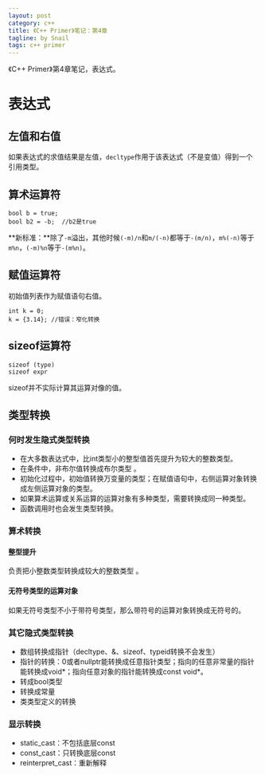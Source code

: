 ```yaml
---
layout: post
category: c++
title: 《C++ Primer》笔记：第4章
tagline: by Snail
tags: c++ primer
---
```

《C++ Primer》第4章笔记，表达式。

<!--more-->

# 表达式

## 左值和右值

如果表达式的求值结果是左值，`decltype`作用于该表达式（不是变值）得到一个引用类型。

## 算术运算符

    bool b = true;
    bool b2 = -b;  //b2是true

**新标准：**除了`-m`溢出，其他时候`(-m)/n`和`m/(-n)`都等于`-(m/n)`，`m%(-n)`等于`m%n`，`(-m)%n`等于`-(m%n)`。

## 赋值运算符

初始值列表作为赋值语句右值。

    int k = 0;
    k = {3.14}; //错误：窄化转换

## sizeof运算符

    sizeof (type)
    sizeof expr
    
sizeof并不实际计算其运算对像的值。

## 类型转换

### 何时发生隐式类型转换
 
 * 在大多数表达式中，比int类型小的整型值首先提升为较大的整数类型。
 * 在条件中，非布尔值转换成布尔类型 。
 * 初始化过程中，初始值转换万变量的类型；在赋值语句中，右侧运算对象转换成左侧运算对象的类型。
 * 如果算术运算或关系运算的运算对象有多种类型，需要转换成同一种类型。
 * 函数调用时也会发生类型转换。

### 算术转换

#### 整型提升

负责把小整数类型转换成较大的整数类型 。

#### 无符号类型的运算对象

如果无符号类型不小于带符号类型，那么带符号的运算对象转换成无符号的。

### 其它隐式类型转换

 * 数组转换成指针（decltype、&、sizeof、typeid转换不会发生）
 * 指针的转换：0或者nullptr能转换成任意指针类型；指向的任意非常量的指针能转换成void\*；指向任意对象的指针能转换成const void\*。
 * 转成bool类型
 * 转换成常量
 * 类类型定义的转换

### 显示转换

 * static_cast：不包括底层const
 * const_cast：只转换底层const
 * reinterpret_cast：重新解释
